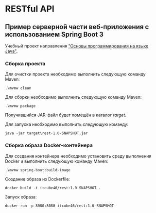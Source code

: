 # RESTful API

## Пример серверной части веб-приложения с использованием Spring Boot 3

Учебный проект направления ["Основы программирования на языке Java"](https://vk.com/jkursk).

### Сборка проекта

Для очистки проекта необходимо выполнить следующую команду Maven:

```shell
.\mvnw clean
```

Для сборки необходимо выполнить следующую команду Maven:

```shell
.\mvnw package
```

Получившийся JAR-файл будет помещён в каталог *target*.

Для запуска необходимо выполнить следующую команду:

```shell
java -jar target\rest-1.0-SNAPSHOT.jar
```

### Сборка образа Docker-контейнера

Для создания контейнера необходимо установить среду выполнения Docker и выполнить следующую команду Maven:

```shell
.\mvnw spring-boot:build-image
```

Создание образа из Dockerfile:

```shell
docker build -t itcube46/rest:1.0-SNAPSHOT .
```

Запуск образа:

```shell
docker run -p 8080:8080 itcube46/rest:1.0-SNAPSHOT
```